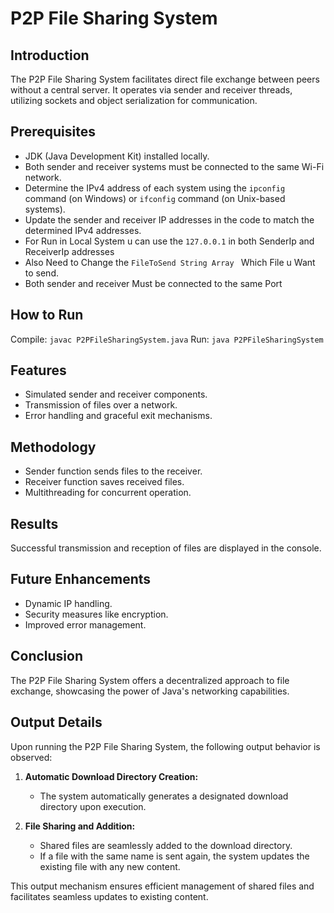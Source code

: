 # P2P File Sharing System

## Introduction
The P2P File Sharing System facilitates direct file exchange between peers without a central server. It operates via sender and receiver threads, utilizing sockets and object serialization for communication.

## Prerequisites
- JDK (Java Development Kit) installed locally.
- Both sender and receiver systems must be connected to the same Wi-Fi network.
- Determine the IPv4 address of each system using the `ipconfig` command (on Windows) or `ifconfig` command (on Unix-based systems).
- Update the sender and receiver IP addresses in the code to match the determined IPv4 addresses.
- For Run in Local System u can use the `127.0.0.1` in both SenderIp and ReceiverIp addresses
- Also Need to Change the  `FileToSend String Array ` Which File u Want to send.
- Both sender and receiver  Must be connected to the same  Port 


## How to Run
Compile: `javac P2PFileSharingSystem.java`
Run: `java P2PFileSharingSystem`

## Features
- Simulated sender and receiver components.
- Transmission of files over a network.
- Error handling and graceful exit mechanisms.

## Methodology
- Sender function sends files to the receiver.
- Receiver function saves received files.
- Multithreading for concurrent operation.

## Results
Successful transmission and reception of files are displayed in the console.

## Future Enhancements
- Dynamic IP handling.
- Security measures like encryption.
- Improved error management.

## Conclusion
The P2P File Sharing System offers a decentralized approach to file exchange, showcasing the power of Java's networking capabilities.

## Output Details

Upon running the P2P File Sharing System, the following output behavior is observed:

1. **Automatic Download Directory Creation:**
   - The system automatically generates a designated download directory upon execution.

2. **File Sharing and Addition:**
   - Shared files are seamlessly added to the download directory.
   - If a file with the same name is sent again, the system updates the existing file with any new content.

This output mechanism ensures efficient management of shared files and facilitates seamless updates to existing content.
